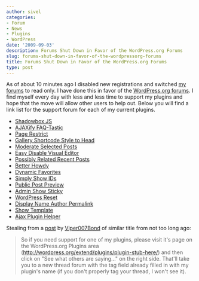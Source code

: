 ```yaml
---
author: sivel
categories:
- Forum
- News
- Plugins
- WordPress
date: '2009-09-03'
description: Forums Shut Down in Favor of the WordPress.org Forums
slug: forums-shut-down-in-favor-of-the-wordpressorg-forums
title: Forums Shut Down in Favor of the WordPress.org Forums
type: post
---
```


As of about 10 minutes ago I disabled new registrations and switched [my forums][1] to read only. I have done this in favor of the [WordPress.org forums][2]. I find myself every day with less and less time to support my plugins and hope that the move will allow other users to help out. Below you will find a link list for the support forum for each of my current plugins.

*   [Shadowbox JS][3]
*   [AJAXify FAQ-Tastic][4]
*   [Page Restrict][5]
*   [Gallery Shortcode Style to Head][6]
*   [Moderate Selected Posts][7]
*   [Easy Disable Visual Editor][8]
*   [Possibly Related Recent Posts][9]
*   [Better Howdy][10]
*   [Dynamic Favorites][11]
*   [Simply Show IDs][12]
*   [Public Post Preview][13]
*   [Admin Show Sticky][14]
*   [WordPress Reset][15]
*   [Display Name Author Permalink][16]
*   [Show Template][17]
*   [Ajax Plugin Helper][18]

Stealing from a [post][19] by [Viper007Bond][20] of similar title from not too long ago:

> So if you need support for one of my plugins, please visit it's page on the WordPress.org Plugins area (http://wordpress.org/extend/plugins/plugin-stub-here/) and then click on "See what others are saying..." on the right side. That'll take you to a new thread forum with the tag field already filled in with my plugin's name (if you don't properly tag your thread, I won't see it).

 [1]: http://forum.sivel.net
 [2]: http://wordpress.org/support/
 [3]: http://wordpress.org/tags/shadowbox-js
 [4]: http://wordpress.org/tags/ajaxify-faqtastic
 [5]: http://wordpress.org/tags/pagerestrict
 [6]: http://wordpress.org/tags/gallery-shortcode-style-to-head
 [7]: http://wordpress.org/tags/moderate-selected-posts
 [8]: http://wordpress.org/tags/easy-disable-visual-editor
 [9]: http://wordpress.org/tags/possibly-related-recent-posts
 [10]: http://wordpress.org/tags/better-howdy
 [11]: http://wordpress.org/tags/dynamic-favorites
 [12]: http://wordpress.org/tags/simple-show-ids
 [13]: http://wordpress.org/tags/public-post-preview
 [14]: http://wordpress.org/tags/admin-show-sticky
 [15]: http://wordpress.org/tags/wordpress-reset
 [16]: http://wordpress.org/tags/diaplay-name-author-permalink
 [17]: http://wordpress.org/tags/show-template
 [18]: http://wordpress.org/tags/ajax-plugin-helper
 [19]: http://www.viper007bond.com/2009/06/08/ive-shut-down-my-support-forums-in-favor-of-wordpress-org/
 [20]: http://www.viper007bond.com/
